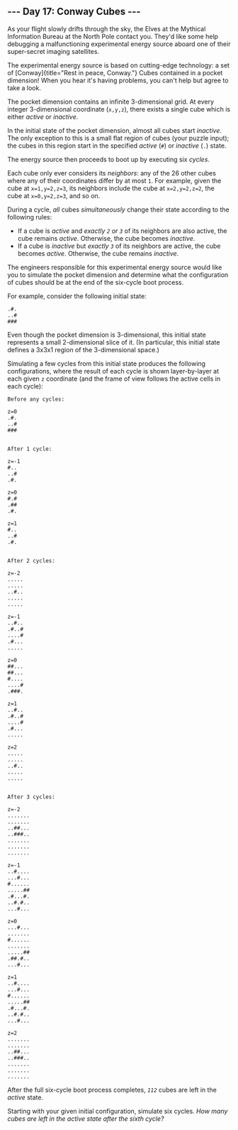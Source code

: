 ## \-\-- Day 17: Conway Cubes \-\--

As your flight slowly drifts through the sky, the Elves at the Mythical
Information Bureau at the North Pole contact you. They\'d like some help
debugging a malfunctioning experimental energy source aboard one of
their super-secret imaging satellites.

The experimental energy source is based on cutting-edge technology: a
set of [Conway]{title="Rest in peace, Conway."} Cubes contained in a
pocket dimension! When you hear it\'s having problems, you can\'t help
but agree to take a look.

The pocket dimension contains an infinite 3-dimensional grid. At every
integer 3-dimensional coordinate (`x,y,z`), there exists a single cube
which is either *active* or *inactive*.

In the initial state of the pocket dimension, almost all cubes start
*inactive*. The only exception to this is a small flat region of cubes
(your puzzle input); the cubes in this region start in the specified
*active* (`#`) or *inactive* (`.`) state.

The energy source then proceeds to boot up by executing six *cycles*.

Each cube only ever considers its *neighbors*: any of the 26 other cubes
where any of their coordinates differ by at most `1`. For example, given
the cube at `x=1,y=2,z=3`, its neighbors include the cube at
`x=2,y=2,z=2`, the cube at `x=0,y=2,z=3`, and so on.

During a cycle, *all* cubes *simultaneously* change their state
according to the following rules:

-   If a cube is *active* and *exactly `2` or `3`* of its neighbors are
    also active, the cube remains *active*. Otherwise, the cube becomes
    *inactive*.
-   If a cube is *inactive* but *exactly `3`* of its neighbors are
    active, the cube becomes *active*. Otherwise, the cube remains
    *inactive*.

The engineers responsible for this experimental energy source would like
you to simulate the pocket dimension and determine what the
configuration of cubes should be at the end of the six-cycle boot
process.

For example, consider the following initial state:

    .#.
    ..#
    ###

Even though the pocket dimension is 3-dimensional, this initial state
represents a small 2-dimensional slice of it. (In particular, this
initial state defines a 3x3x1 region of the 3-dimensional space.)

Simulating a few cycles from this initial state produces the following
configurations, where the result of each cycle is shown layer-by-layer
at each given `z` coordinate (and the frame of view follows the active
cells in each cycle):

    Before any cycles:

    z=0
    .#.
    ..#
    ###


    After 1 cycle:

    z=-1
    #..
    ..#
    .#.

    z=0
    #.#
    .##
    .#.

    z=1
    #..
    ..#
    .#.


    After 2 cycles:

    z=-2
    .....
    .....
    ..#..
    .....
    .....

    z=-1
    ..#..
    .#..#
    ....#
    .#...
    .....

    z=0
    ##...
    ##...
    #....
    ....#
    .###.

    z=1
    ..#..
    .#..#
    ....#
    .#...
    .....

    z=2
    .....
    .....
    ..#..
    .....
    .....


    After 3 cycles:

    z=-2
    .......
    .......
    ..##...
    ..###..
    .......
    .......
    .......

    z=-1
    ..#....
    ...#...
    #......
    .....##
    .#...#.
    ..#.#..
    ...#...

    z=0
    ...#...
    .......
    #......
    .......
    .....##
    .##.#..
    ...#...

    z=1
    ..#....
    ...#...
    #......
    .....##
    .#...#.
    ..#.#..
    ...#...

    z=2
    .......
    .......
    ..##...
    ..###..
    .......
    .......
    .......

After the full six-cycle boot process completes, *`112`* cubes are left
in the *active* state.

Starting with your given initial configuration, simulate six cycles.
*How many cubes are left in the active state after the sixth cycle?*
